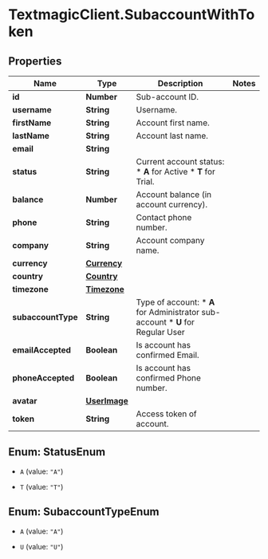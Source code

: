 # TextmagicClient.SubaccountWithToken

## Properties
Name | Type | Description | Notes
------------ | ------------- | ------------- | -------------
**id** | **Number** | Sub-account ID. | 
**username** | **String** | Username. | 
**firstName** | **String** | Account first name. | 
**lastName** | **String** | Account last name. | 
**email** | **String** |  | 
**status** | **String** | Current account status: * **A** for Active * **T** for Trial.  | 
**balance** | **Number** | Account balance (in account currency). | 
**phone** | **String** | Contact phone number. | 
**company** | **String** | Account company name. | 
**currency** | [**Currency**](Currency.md) |  | 
**country** | [**Country**](Country.md) |  | 
**timezone** | [**Timezone**](Timezone.md) |  | 
**subaccountType** | **String** | Type of account: *   **A** for Administrator sub-account *   **U** for Regular User  | 
**emailAccepted** | **Boolean** | Is account has confirmed Email. | 
**phoneAccepted** | **Boolean** | Is account has confirmed Phone number. | 
**avatar** | [**UserImage**](UserImage.md) |  | 
**token** | **String** | Access token of account. | 


<a name="StatusEnum"></a>
## Enum: StatusEnum


* `A` (value: `"A"`)

* `T` (value: `"T"`)




<a name="SubaccountTypeEnum"></a>
## Enum: SubaccountTypeEnum


* `A` (value: `"A"`)

* `U` (value: `"U"`)




